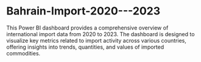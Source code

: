 # Bahrain-Import-2020---2023
This Power BI dashboard provides a comprehensive overview of international import data from 2020 to 2023. The dashboard is designed to visualize key metrics related to import activity across various countries, offering insights into trends, quantities, and values of imported commodities.

